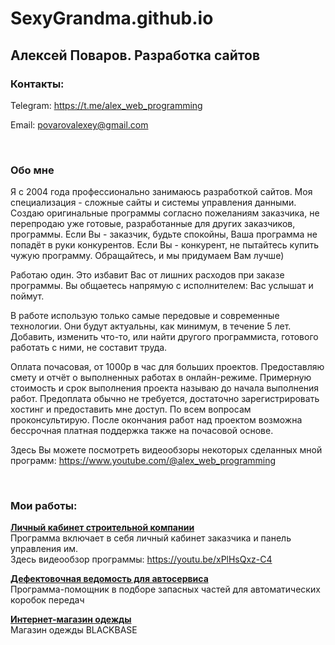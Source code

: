 # SexyGrandma.github.io

<h2>Алексей Поваров. Разработка сайтов</h2>

<h3>Контакты:</h3>

Telegram: <a href="https://t.me/alex_web_programming" target="_blank">https://t.me/alex_web_programming</a>

Email: povarovalexey@gmail.com

<br/>
<h3>Обо мне</h3>

Я с 2004 года профессионально занимаюсь разработкой сайтов. Моя специализация - сложные сайты и системы управления данными. Создаю оригинальные программы согласно пожеланиям заказчика, не перепродаю уже готовые, разработанные для других заказчиков, программы. Если Вы - заказчик, будьте спокойны, Ваша программа не попадёт в руки конкурентов. Если Вы - конкурент, не пытайтесь купить чужую программу. Обращайтесь, и мы придумаем Вам лучше)

Работаю один. Это избавит Вас от лишних расходов при заказе программы. Вы общаетесь напрямую с исполнителем: Вас услышат и поймут.

В работе использую только самые передовые и современные технологии. Они будут актуальны, как минимум, в течение 5 лет. Добавить, изменить что-то, или найти другого программиста, готового работать с ними, не составит труда.

Оплата почасовая, от 1000р в час для больших проектов. Предоставляю смету и отчёт о выполненных работах в онлайн-режиме. Примерную стоимость и срок выполнения проекта называю до начала выполнения работ. Предоплата обычно не требуется, достаточно зарегистрировать хостинг и предоставить мне доступ. По всем вопросам проконсультирую. После окончания работ над проектом возможна бессрочная платная поддержка также на почасовой основе.

Здесь Вы можете посмотреть видеообзоры некоторых сделанных мной программ:
<a href="https://www.youtube.com/@alex_web_programming" target="_blank">https://www.youtube.com/@alex_web_programming</a>

<br/>
<h3>Мои работы:</h3>
<p><b><a href="https://lk.vition.ru/demo" target="_blank">Личный кабинет строительной компании</a></b><br/>
Программа включает в себя личный кабинет заказчика и панель управления им.<br/>
Здесь видеообзор программы: <a href="https://youtu.be/xPlHsQxz-C4" target="_blank">https://youtu.be/xPlHsQxz-C4</a></p>

<p><b><a href="https://test.transkit.ru/dFormLogin" target="_blank">Дефектовочная ведомость для автосервиса</a></b><br/>
Программа-помощник в подборе запасных частей для автоматических коробок передач</p>

<p><b><a href="https://store.blackbase.ru/" target="_blank">Интернет-магазин одежды</a></b><br/>
Магазин одежды BLACKBASE</p>
